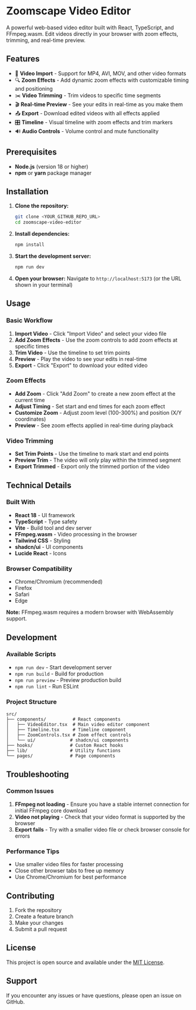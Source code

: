 # Zoomscape Video Editor

A powerful web-based video editor built with React, TypeScript, and FFmpeg.wasm. Edit videos directly in your browser with zoom effects, trimming, and real-time preview.

## Features

- 🎥 **Video Import** - Support for MP4, AVI, MOV, and other video formats
- 🔍 **Zoom Effects** - Add dynamic zoom effects with customizable timing and positioning
- ✂️ **Video Trimming** - Trim videos to specific time segments
- 🎬 **Real-time Preview** - See your edits in real-time as you make them
- 📤 **Export** - Download edited videos with all effects applied
- 🎛️ **Timeline** - Visual timeline with zoom effects and trim markers
- 🔊 **Audio Controls** - Volume control and mute functionality

## Prerequisites

- **Node.js** (version 18 or higher)
- **npm** or **yarn** package manager

## Installation

1. **Clone the repository:**
   ```bash
   git clone <YOUR_GITHUB_REPO_URL>
   cd zoomscape-video-editor
   ```

2. **Install dependencies:**
   ```bash
   npm install
   ```

3. **Start the development server:**
   ```bash
   npm run dev
   ```

4. **Open your browser:**
   Navigate to `http://localhost:5173` (or the URL shown in your terminal)

## Usage

### Basic Workflow

1. **Import Video** - Click "Import Video" and select your video file
2. **Add Zoom Effects** - Use the zoom controls to add zoom effects at specific times
3. **Trim Video** - Use the timeline to set trim points
4. **Preview** - Play the video to see your edits in real-time
5. **Export** - Click "Export" to download your edited video

### Zoom Effects

- **Add Zoom** - Click "Add Zoom" to create a new zoom effect at the current time
- **Adjust Timing** - Set start and end times for each zoom effect
- **Customize Zoom** - Adjust zoom level (100-300%) and position (X/Y coordinates)
- **Preview** - See zoom effects applied in real-time during playback

### Video Trimming

- **Set Trim Points** - Use the timeline to mark start and end points
- **Preview Trim** - The video will only play within the trimmed segment
- **Export Trimmed** - Export only the trimmed portion of the video

## Technical Details

### Built With
- **React 18** - UI framework
- **TypeScript** - Type safety
- **Vite** - Build tool and dev server
- **FFmpeg.wasm** - Video processing in the browser
- **Tailwind CSS** - Styling
- **shadcn/ui** - UI components
- **Lucide React** - Icons

### Browser Compatibility
- Chrome/Chromium (recommended)
- Firefox
- Safari
- Edge

**Note:** FFmpeg.wasm requires a modern browser with WebAssembly support.

## Development

### Available Scripts

- `npm run dev` - Start development server
- `npm run build` - Build for production
- `npm run preview` - Preview production build
- `npm run lint` - Run ESLint

### Project Structure

```
src/
├── components/          # React components
│   ├── VideoEditor.tsx  # Main video editor component
│   ├── Timeline.tsx     # Timeline component
│   ├── ZoomControls.tsx # Zoom effect controls
│   └── ui/             # shadcn/ui components
├── hooks/              # Custom React hooks
├── lib/                # Utility functions
└── pages/              # Page components
```

## Troubleshooting

### Common Issues

1. **FFmpeg not loading** - Ensure you have a stable internet connection for initial FFmpeg core download
2. **Video not playing** - Check that your video format is supported by the browser
3. **Export fails** - Try with a smaller video file or check browser console for errors

### Performance Tips

- Use smaller video files for faster processing
- Close other browser tabs to free up memory
- Use Chrome/Chromium for best performance

## Contributing

1. Fork the repository
2. Create a feature branch
3. Make your changes
4. Submit a pull request

## License

This project is open source and available under the [MIT License](LICENSE).

## Support

If you encounter any issues or have questions, please open an issue on GitHub. 